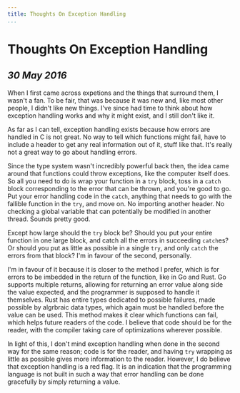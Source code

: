 ```yaml
---
title: Thoughts On Exception Handling
...
```


Thoughts On Exception Handling
==============================

*30 May 2016*
-------------

When I first came across expetions and the things that surround them, I wasn't a fan.
To be fair, that was because it was new and, like most other people, I didn't like new things.
I've since had time to think about how exception handling works and why it might exist, and I still don't like it.

As far as I can tell, exception handling exists because how errors are handled in C is not great.
No way to tell which functions might fail, have to include a header to get any real information out of it, stuff like that.
It's really not a great way to go about handling errors.

Since the type system wasn't incredibly powerful back then, the idea came around that functions could throw exceptions, like the computer itself does.
So all you need to do is wrap your function in a `try` block, toss in a `catch` block corresponding to the error that can be thrown, and you're good to go.
Put your error handling code in the `catch`, anything that needs to go with the fallible function in the `try`, and move on.
No importing another header.
No checking a global variable that can potentially be modified in another thread.
Sounds pretty good.

Except how large should the `try` block be?
Should you put your entire function in one large block, and catch all the errors in succeeding `catch`es?
Or should you put as little as possible in a single `try`, and only `catch` the errors from that block?
I'm in favour of the second, personally.

I'm in favour of it because it is closer to the method I prefer, which is for errors to be imbedded in the return of the function, like in Go and Rust.
Go supports multiple returns, allowing for returning an error value along side the value expected, and the programmer is supposed to handle it themselves.
Rust has entire types dedicated to possible failures, made possible by algrbraic data types, which again must be handled before the value can be used.
This method makes it clear which functions can fail, which helps future readers of the code.
I believe that code should be for the reader, with the compiler taking care of optimizations wherever possible.

In light of this, I don't mind exception handling when done in the second way for the same reason; code is for the reader, and having `try` wrapping as little as possible gives more information to the reader.
However, I do believe that exception handling is a red flag.
It is an indication that the programming language is not built in such a way that error handling can be done gracefully by simply returning a value.

